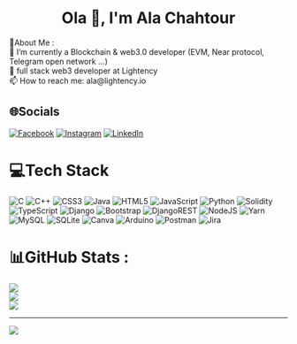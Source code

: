 <h1 align="center">Ola 👋, I'm Ala Chahtour</h1>
💫About Me : </br>
🔭 I’m currently a Blockchain & web3.0 developer (EVM, Near protocol, Telegram open network ...) </br>
💬 full stack web3 developer at Lightency </br>
📫 How to reach me: ala@lightency.io </br>

## 🌐Socials
[![Facebook](https://img.shields.io/badge/Facebook-%231877F2.svg?logo=Facebook&logoColor=white)](https://www.facebook.com/ala.chahtour.5) [![Instagram](https://img.shields.io/badge/Instagram-%23E4405F.svg?logo=Instagram&logoColor=white)](https://instagram.com/https://www.instagram.com/alachahtour99/) [![LinkedIn](https://img.shields.io/badge/LinkedIn-%230077B5.svg?logo=linkedin&logoColor=white)](https://linkedin.com/in/https://www.linkedin.com/in/ala-chahtour-6a4533167/) 

# 💻Tech Stack
![C](https://img.shields.io/badge/c-%2300599C.svg?style=for-the-badge&logo=c&logoColor=white) ![C++](https://img.shields.io/badge/c++-%2300599C.svg?style=for-the-badge&logo=c%2B%2B&logoColor=white) ![CSS3](https://img.shields.io/badge/css3-%231572B6.svg?style=for-the-badge&logo=css3&logoColor=white) ![Java](https://img.shields.io/badge/java-%23ED8B00.svg?style=for-the-badge&logo=java&logoColor=white) ![HTML5](https://img.shields.io/badge/html5-%23E34F26.svg?style=for-the-badge&logo=html5&logoColor=white) ![JavaScript](https://img.shields.io/badge/javascript-%23323330.svg?style=for-the-badge&logo=javascript&logoColor=%23F7DF1E) ![Python](https://img.shields.io/badge/python-3670A0?style=for-the-badge&logo=python&logoColor=ffdd54) ![Solidity](https://img.shields.io/badge/Solidity-%23363636.svg?style=for-the-badge&logo=solidity&logoColor=white) ![TypeScript](https://img.shields.io/badge/typescript-%23007ACC.svg?style=for-the-badge&logo=typescript&logoColor=white) ![Django](https://img.shields.io/badge/django-%23092E20.svg?style=for-the-badge&logo=django&logoColor=white) ![Bootstrap](https://img.shields.io/badge/bootstrap-%23563D7C.svg?style=for-the-badge&logo=bootstrap&logoColor=white) ![DjangoREST](https://img.shields.io/badge/DJANGO-REST-ff1709?style=for-the-badge&logo=django&logoColor=white&color=ff1709&labelColor=gray) ![NodeJS](https://img.shields.io/badge/node.js-6DA55F?style=for-the-badge&logo=node.js&logoColor=white) ![Yarn](https://img.shields.io/badge/yarn-%232C8EBB.svg?style=for-the-badge&logo=yarn&logoColor=white) ![MySQL](https://img.shields.io/badge/mysql-%2300f.svg?style=for-the-badge&logo=mysql&logoColor=white) ![SQLite](https://img.shields.io/badge/sqlite-%2307405e.svg?style=for-the-badge&logo=sqlite&logoColor=white) ![Canva](https://img.shields.io/badge/Canva-%2300C4CC.svg?style=for-the-badge&logo=Canva&logoColor=white) ![Arduino](https://img.shields.io/badge/-Arduino-00979D?style=for-the-badge&logo=Arduino&logoColor=white) ![Postman](https://img.shields.io/badge/Postman-FF6C37?style=for-the-badge&logo=postman&logoColor=white) ![Jira](https://img.shields.io/badge/jira-%230A0FFF.svg?style=for-the-badge&logo=jira&logoColor=white)
# 📊GitHub Stats :
![](https://github-readme-stats.vercel.app/api?username=ChahtourAla&theme=vue-dark&hide_border=false&include_all_commits=false&count_private=false)<br/>
![](https://github-readme-streak-stats.herokuapp.com/?user=ChahtourAla&theme=vue-dark&hide_border=false)<br/>
![](https://github-readme-stats.vercel.app/api/top-langs/?username=ChahtourAla&theme=vue-dark&hide_border=false&include_all_commits=false&count_private=false&layout=compact)


---
[![](https://visitcount.itsvg.in/api?id=ChahtourAla&icon=0&color=0)](https://visitcount.itsvg.in)
